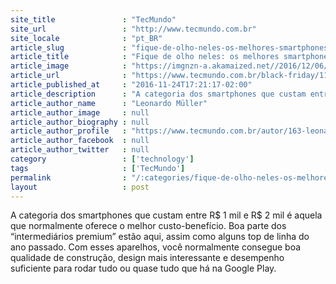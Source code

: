```yaml
---
site_title               : "TecMundo"
site_url                 : "http://www.tecmundo.com.br"
site_locale              : "pt_BR"
article_slug             : "fique-de-olho-neles-os-melhores-smartphones-entre-rs-1-mil-e-rs-2-mil"
article_title            : "Fique de olho neles: os melhores smartphones entre R$ 1 mil e R$ 2 mil"
article_image            : "https://imgnzn-a.akamaized.net//2016/12/06/06175024266561-t1200x480.jpg"
article_url              : "https://www.tecmundo.com.br/black-friday/112051-fique-olho-neles-melhores-smartphones-entre-r-1-mil-r-2-mil.htm"
article_published_at     : "2016-11-24T17:21:17-02:00"
article_description      : "A categoria dos smartphones que custam entre R$ 1 mil e R$ 2 mil é aquela que normalmente oferece o melhor custo-benefício. Boa parte dos “intermediários premium” estão aqui, assim como alguns top de linha do ano passado. Com esses aparelhos, você normalmente consegue boa qualidade de construção, design mais interessante e desempenho suficiente para rodar tudo ou quase tudo que há na Google Play."
article_author_name      : "Leonardo Müller"
article_author_image     : null
article_author_biography : null
article_author_profile   : "https://www.tecmundo.com.br/autor/163-leonardo-muller/"
article_author_facebook  : null
article_author_twitter   : null
category                 : ['technology']
tags                     : ['TecMundo']
permalink                : "/:categories/fique-de-olho-neles-os-melhores-smartphones-entre-rs-1-mil-e-rs-2-mil/"
layout                   : post
---
```


A categoria dos smartphones que custam entre R$ 1 mil e R$ 2 mil é aquela que normalmente oferece o melhor custo-benefício. Boa parte dos “intermediários premium” estão aqui, assim como alguns top de linha do ano passado. Com esses aparelhos, você normalmente consegue boa qualidade de construção, design mais interessante e desempenho suficiente para rodar tudo ou quase tudo que há na Google Play.
